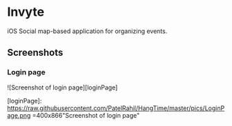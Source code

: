# Invyte

iOS Social map-based application for organizing events.

## Screenshots

### Login page
![Screenshot of login page][loginPage]

[loginPage]: https://raw.githubusercontent.com/PatelRahil/HangTime/master/pics/LoginPage.png =400x866"Screenshot of login page"
